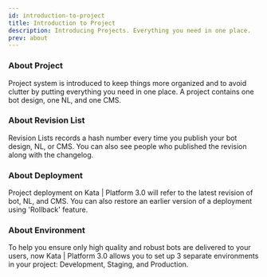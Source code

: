 ```yaml
---
id: introduction-to-project
title: Introduction to Project
description: Introducing Projects. Everything you need in one place.
prev: about
---
```


### About Project

Project system is introduced to keep things more organized and to avoid clutter by putting everything you need in one place. A project contains one bot design, one NL, and one CMS.

### About Revision List

Revision Lists records a hash number every time you publish your bot design, NL, or CMS. You can also see people who published the revision along with the changelog.

### About Deployment

Project deployment on Kata | Platform 3.0 will refer to the latest revision of bot, NL, and CMS. You can also restore an earlier version of a deployment using 'Rollback' feature.

### About Environment

To help you ensure only high quality and robust bots are delivered to your users, now Kata | Platform 3.0 allows you to set up 3 separate environments in your project: Development, Staging, and Production.
